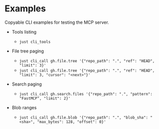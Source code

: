 # Examples

Copyable CLI examples for testing the MCP server.

- Tools listing
  - `just cli_tools`

- File tree paging
  - `just cli_call gh.file.tree '{"repo_path": ".", "ref": "HEAD", "limit": 3}'`
  - `just cli_call gh.file.tree '{"repo_path": ".", "ref": "HEAD", "limit": 3, "cursor": "<next>"}'`

- Search paging
  - `just cli_call gh.search.files '{"repo_path": ".", "pattern": "FastMCP", "limit": 2}'`

- Blob ranges
  - `just cli_call gh.file.blob '{"repo_path": ".", "blob_sha": "<sha>", "max_bytes": 128, "offset": 0}'`
